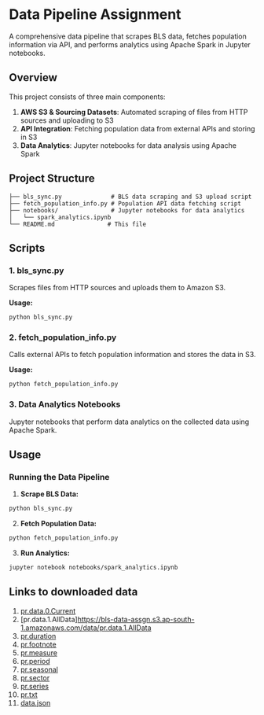 # Data Pipeline Assignment

A comprehensive data pipeline that scrapes BLS data, fetches population information via API, and performs analytics using Apache Spark in Jupyter notebooks.

## Overview

This project consists of three main components:
1. **AWS S3 & Sourcing Datasets**: Automated scraping of files from HTTP sources and uploading to S3
2. **API Integration**: Fetching population data from external APIs and storing in S3
3. **Data Analytics**: Jupyter notebooks for data analysis using Apache Spark

## Project Structure

```
├── bls_sync.py              # BLS data scraping and S3 upload script
├── fetch_population_info.py # Population API data fetching script
├── notebooks/               # Jupyter notebooks for data analytics
│   └── spark_analytics.ipynb
└── README.md               # This file
```

## Scripts

### 1. bls_sync.py

Scrapes files from HTTP sources and uploads them to Amazon S3.

**Usage:**
```bash
python bls_sync.py
```

### 2. fetch_population_info.py

Calls external APIs to fetch population information and stores the data in S3.


**Usage:**
```bash
python fetch_population_info.py
```

### 3. Data Analytics Notebooks

Jupyter notebooks that perform data analytics on the collected data using Apache Spark.




## Usage

### Running the Data Pipeline

1. **Scrape BLS Data:**
```bash
python bls_sync.py
```

2. **Fetch Population Data:**
```bash
python fetch_population_info.py
```

3. **Run Analytics:**
```bash
jupyter notebook notebooks/spark_analytics.ipynb
```
## Links to downloaded data
1. [pr.data.0.Current](https://bls-data-assgn.s3.ap-south-1.amazonaws.com/data/pr.data.0.Current)
2. [pr.data.1.AllData]https://bls-data-assgn.s3.ap-south-1.amazonaws.com/data/pr.data.1.AllData
3. [pr.duration](https://bls-data-assgn.s3.ap-south-1.amazonaws.com/data/pr.duration)
4. [pr.footnote](https://bls-data-assgn.s3.ap-south-1.amazonaws.com/data/pr.footnote)
5. [pr.measure](https://bls-data-assgn.s3.ap-south-1.amazonaws.com/data/pr.measure)
6. [pr.period](https://bls-data-assgn.s3.ap-south-1.amazonaws.com/data/pr.period)
7. [pr.seasonal](https://bls-data-assgn.s3.ap-south-1.amazonaws.com/data/pr.seasonal)
8. [pr.sector](https://bls-data-assgn.s3.ap-south-1.amazonaws.com/data/pr.sector)
9. [pr.series](https://bls-data-assgn.s3.ap-south-1.amazonaws.com/data/pr.series)
10. [pr.txt](https://bls-data-assgn.s3.ap-south-1.amazonaws.com/data/pr.txt)
11. [data.json](https://bls-data-assgn.s3.ap-south-1.amazonaws.com/population_data/data.json)
